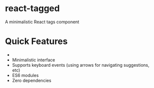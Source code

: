 # react-tagged

A minimalistic React tags component

# Quick Features

- <a href="https://bundlephobia.com/result?p=react-tagged@latest" target="\_parent">
    <img alt="" src="https://badgen.net/bundlephobia/minzip/react-tagged@latest" />
  </a>
- Minimalistic interface
- Supports keyboard events (using arrows for navigating suggestions, etc)
- ES6 modules
- Zero dependencies

